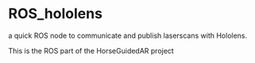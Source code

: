 # ROS_hololens
a quick ROS node to communicate and publish laserscans with Hololens.

This is the ROS part of the HorseGuidedAR project
